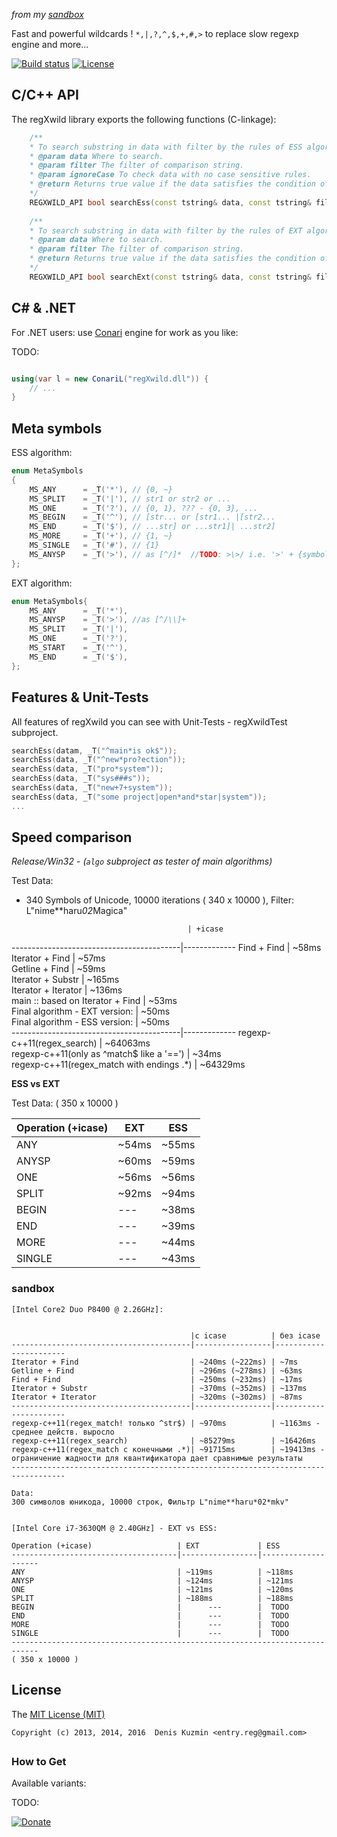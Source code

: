 
*from my [sandbox](https://github.com/3F/sandbox)*

Fast and powerful wildcards ! `*,|,?,^,$,+,#,>` to replace slow regexp engine and more...

[![Build status](https://ci.appveyor.com/api/projects/status/qc1d3ofsso8fd67t/branch/master?svg=true)](https://ci.appveyor.com/project/3Fs/regxwild/branch/master)
[![License](https://img.shields.io/badge/License-MIT-74A5C2.svg)](https://github.com/3F/regXwild/blob/master/LICENSE)

## C/C++ API

The regXwild library exports the following functions (C-linkage):

```cpp
    /**
    * To search substring in data with filter by the rules of ESS algorithm. 
    * @param data Where to search.
    * @param filter The filter of comparison string.
    * @param ignoreCase To check data with no case sensitive rules.
    * @return Returns true value if the data satisfies the condition of the filter.
    */
    REGXWILD_API bool searchEss(const tstring& data, const tstring& filter, bool ignoreCase = true);
    
    /**
    * To search substring in data with filter by the rules of EXT algorithm.
    * @param data Where to search.
    * @param filter The filter of comparison string.
    * @return Returns true value if the data satisfies the condition of the filter.
    */
    REGXWILD_API bool searchExt(const tstring& data, const tstring& filter);
```


## C# & .NET

For .NET users: use [Conari](https://github.com/3F/Conari) engine for work as you like:


TODO:

```csharp

using(var l = new ConariL("regXwild.dll")) {
    // ...    
}
```

## Meta symbols

ESS algorithm:

```cpp
enum MetaSymbols
{
    MS_ANY      = _T('*'), // {0, ~}
    MS_SPLIT    = _T('|'), // str1 or str2 or ...
    MS_ONE      = _T('?'), // {0, 1}, ??? - {0, 3}, ...
    MS_BEGIN    = _T('^'), // [str... or [str1... |[str2...
    MS_END      = _T('$'), // ...str] or ...str1]| ...str2]
    MS_MORE     = _T('+'), // {1, ~}
    MS_SINGLE   = _T('#'), // {1}
    MS_ANYSP    = _T('>'), // as [^/]*  //TODO: >\>/ i.e. '>' + {symbol}
};
```


EXT algorithm:

```cpp
enum MetaSymbols{
    MS_ANY      = _T('*'),
    MS_ANYSP    = _T('>'), //as [^/\\]+
    MS_SPLIT    = _T('|'),
    MS_ONE      = _T('?'),
    MS_START    = _T('^'),
    MS_END      = _T('$'),
};
```

## Features & Unit-Tests

All features of regXwild you can see with Unit-Tests - regXwildTest subproject.

```cpp
searchEss(datam, _T("^main*is ok$"));
searchEss(data, _T("^new*pro?ection"));
searchEss(data, _T("pro*system"));
searchEss(data, _T("sys###s"));
searchEss(data, _T("new+7+system"));
searchEss(data, _T("some project|open*and*star|system"));
...
```

## Speed comparison

*Release/Win32* - *(`algo` subproject as tester of main algorithms)*

Test Data:

* 340 Symbols of Unicode, 10000 iterations ( 340 x 10000 ), Filter: L"nime**haru*02*Magica"


                                          | +icase      
------------------------------------------|-------------
Find + Find                               | ~58ms       
Iterator + Find                           | ~57ms       
Getline + Find                            | ~59ms       
Iterator + Substr                         | ~165ms      
Iterator + Iterator                       | ~136ms      
main :: based on Iterator + Find          | ~53ms       
Final algorithm - EXT version:            | ~50ms       
Final algorithm - ESS version:            | ~50ms       
------------------------------------------|-------------
regexp-c++11(regex_search)                | ~64063ms    
regexp-c++11(only as ^match$ like a '==') | ~34ms       
regexp-c++11(regex_match with endings .*) | ~64329ms    


**ESS vs EXT**

Test Data: ( 350 x 10000 )

Operation (+icase)                   | EXT         | ESS
-------------------------------------|-------------|----------
ANY                                  | ~54ms       | ~55ms
ANYSP                                | ~60ms       | ~59ms
ONE                                  | ~56ms       | ~56ms
SPLIT                                | ~92ms       | ~94ms
BEGIN                                | ---         | ~38ms
END                                  | ---         | ~39ms
MORE                                 | ---         | ~44ms
SINGLE                               | ---         | ~43ms


### sandbox


```
[Intel Core2 Duo P8400 @ 2.26GHz]:


                                        |c icase          | без icase
----------------------------------------|-----------------|-----------------------
Iterator + Find                         | ~240ms (~222ms) | ~7ms
Getline + Find                          | ~296ms (~278ms) | ~63ms
Find + Find                             | ~250ms (~232ms) | ~17ms
Iterator + Substr                       | ~370ms (~352ms) | ~137ms
Iterator + Iterator                     | ~320ms (~302ms) | ~87ms
----------------------------------------|-----------------|-----------------------
regexp-c++11(regex_match! только ^str$) | ~970ms          | ~1163ms - среднее действ. выросло
regexp-c++11(regex_search)              | ~85279ms        | ~16426ms
regexp-c++11(regex_match c конечными .*)| ~91715ms        | ~19413ms - ограничение жадности для квантификатора дает сравнимые результаты
----------------------------------------------------------------------------------

Data:
300 символов юникода, 10000 строк, Фильтр L"nime**haru*02*mkv"


[Intel Core i7-3630QM @ 2.40GHz] - EXT vs ESS:

Operation (+icase)                   | EXT             | ESS
-------------------------------------|-----------------|--------------------
ANY                                  | ~119ms          | ~118ms
ANYSP                                | ~124ms          | ~121ms
ONE                                  | ~121ms          | ~120ms
SPLIT                                | ~188ms          | ~188ms
BEGIN                                |      ---        |  TODO
END                                  |      ---        |  TODO
MORE                                 |      ---        |  TODO
SINGLE                               |      ---        |  TODO
----------------------------------------------------------------------------
( 350 x 10000 )
```


## License

The [MIT License (MIT)](https://github.com/3F/regXwild/blob/master/LICENSE)

```
Copyright (c) 2013, 2014, 2016  Denis Kuzmin <entry.reg@gmail.com>
```

##

### How to Get

Available variants:

TODO:


[![Donate](https://www.paypalobjects.com/en_US/i/btn/btn_donate_SM.gif)](https://www.paypal.com/cgi-bin/webscr?cmd=_donations&business=entry%2ereg%40gmail%2ecom&lc=US&item_name=3F%2dOpenSource%20%5b%20github%2ecom%2f3F&currency_code=USD&bn=PP%2dDonationsBF%3abtn_donate_SM%2egif%3aNonHosted)
